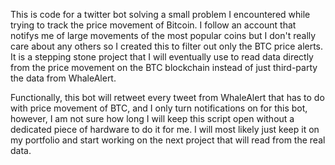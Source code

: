 This is code for a twitter bot solving a small problem I encountered while trying to track the price movement of Bitcoin.
I follow an account that notifys me of large movements of the most popular coins but I don't really care about any others so I created this to filter out
only the BTC price alerts. It is a stepping stone project that I will eventually use to read data directly from the price movement on the BTC blockchain 
instead of just third-party the data from WhaleAlert.

Functionally, this bot will retweet every tweet from WhaleAlert that has to do with price movement of BTC, and I only turn notifications on for this bot, 
however, I am not sure how long I will keep this script open without a dedicated piece of hardware to do it for me. I will most likely just keep it on my 
portfolio and start working on the next project that will read from the real data.

